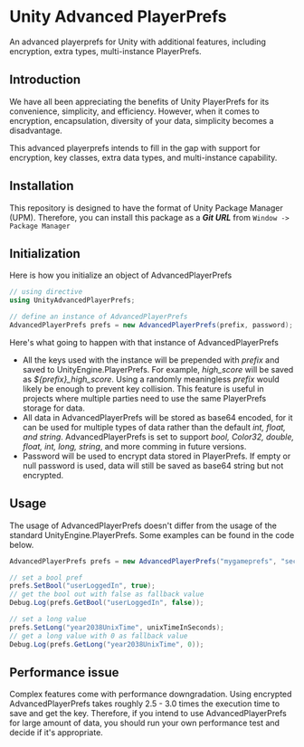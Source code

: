 # Unity Advanced PlayerPrefs

An advanced playerprefs for Unity with additional features, including encryption, extra types, multi-instance PlayerPrefs.

## Introduction

We have all been appreciating the benefits of Unity PlayerPrefs for its convenience, simplicity, and efficiency. However, when it comes to encryption, encapsulation, diversity of your data, simplicity becomes a disadvantage.

This advanced playerprefs intends to fill in the gap with support for encryption, key classes, extra data types, and multi-instance capability.

## Installation

This repository is designed to have the format of Unity Package Manager (UPM). Therefore, you can install this package as a ***Git URL*** from ```Window -> Package Manager```

## Initialization

Here is how you initialize an object of AdvancedPlayerPrefs

```csharp
// using directive
using UnityAdvancedPlayerPrefs;

// define an instance of AdvancedPlayerPrefs
AdvancedPlayerPrefs prefs = new AdvancedPlayerPrefs(prefix, password);
```

Here's what going to happen with that instance of AdvancedPlayerPrefs

- All the keys used with the instance will be prepended with *prefix* and saved to UnityEngine.PlayerPrefs. For example, *high_score* will be saved as *${prefix}_high_score*. Using a randomly meaningless *prefix* would likely be enough to prevent key collision. This feature is useful in projects where multiple parties need to use the same PlayerPrefs storage for data.
- All data in AdvancedPlayerPrefs will be stored as base64 encoded, for it can be used for multiple types of data rather than the default *int, float, and string*. AdvancedPlayerPrefs is set to support *bool, Color32, double, float, int, long, string*, and more comming in future versions.
- Password will be used to encrypt data stored in PlayerPrefs. If empty or null password is used, data will still be saved as base64 string but not encrypted.

## Usage

The usage of AdvancedPlayerPrefs doesn't differ from the usage of the standard UnityEngine.PlayerPrefs. Some examples can be found in the code below.

```csharp
AdvancedPlayerPrefs prefs = new AdvancedPlayerPrefs("mygameprefs", "secrets");

// set a bool pref
prefs.SetBool("userLoggedIn", true);
// get the bool out with false as fallback value
Debug.Log(prefs.GetBool("userLoggedIn", false));

// set a long value
prefs.SetLong("year2038UnixTime", unixTimeInSeconds);
// get a long value with 0 as fallback value
Debug.Log(prefs.GetLong("year2038UnixTime", 0));
```

## Performance issue

Complex features come with performance downgradation. Using encrypted AdvancedPlayerPrefs takes roughly 2.5 - 3.0 times the execution time to save and get the key. Therefore, if you intend to use AdvancedPlayerPrefs for large amount of data, you should run your own performance test and decide if it's appropriate.
